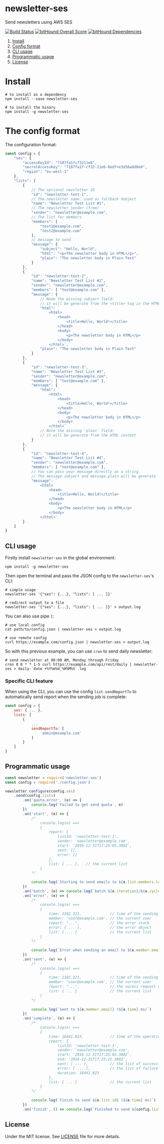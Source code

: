 # newsletter-ses
Send newsletters using AWS SES

[![Build Status](https://travis-ci.org/demsking/newsletter-ses.svg?branch=master)](https://travis-ci.org/demsking/newsletter-ses)
[![bitHound Overall Score](https://www.bithound.io/github/demsking/newsletter-ses/badges/score.svg)](https://www.bithound.io/github/demsking/newsletter-ses)
[![bitHound Dependencies](https://www.bithound.io/github/demsking/newsletter-ses/badges/dependencies.svg)](https://www.bithound.io/github/demsking/newsletter-ses/master/dependencies/npm)

1. [Install](#install)
2. [Config format](#config)
3. [CLI usage](#cli)
4. [Programmatic usage](#node)
5. [License](#license)

# <a name="install">Install</a>
```shell
# to install as a dependency
npm install --save newsletter-ses

# to install the binary
npm install -g newsletter-ses
```

# <a name="config">The config format</a>

The configuration format:

```js
const config = {
    "ses": {
        "accessKeyId": "7187fa1fcf3211e6", 
        "secretAccessKey": "7187fa1f-cf32-11e6-8edf+e3d56a8d0e0", 
        "region": "eu-west-1"
    },
    "lists": [
        {
            // The optional newsletter ID
            "id": "newsletter-test-1",
            // The newsletter name. used as fallback dubject
            "name": "Newsletter Test List #1",
            // The newsletter sender (from)
            "sender": "newsletter@example.com",
            // The list for members
            "members": [
                "test1@example.com",
                "test2@example.com"
            ],
            // message to send
            "message": {
                "subject": "Hello, World",
                "html": "<p>The newsletter body in HTML</p>",
                "plain": "The newsletter body in Plain Text"
            }
        },
        {
            "id": "newsletter-test-2",
            "name": "Newsletter Test List #2",
            "sender": "newsletter@example.com",
            "members": [ "test@example.com" ],
            "message": {
                // Node the missing subject field: 
                // it will be generate from the <title> tag in the HTML content
                "html": `
                    <html>
                        <head>
                            <title>Hello, World!</title>
                        </head>
                        <body>
                            <p>The newsletter body in HTML</p>
                        </body>
                    </html>`,
                "plain": "The newsletter body in Plain Text"
            }
        },
        {
            "id": "newsletter-test-3",
            "name": "Newsletter Test List #3",
            "sender": "newsletter@example.com",
            "members": [ "test@example.com" ],
            "message": {
                "html": `
                    <html>
                        <head>
                            <title>Hello, World!</title>
                        </head>
                        <body>
                            <p>The newsletter body in HTML</p>
                        </body>
                    </html>`
                // Note the missing 'plain' field:
                // it will be generate from the HTML content
            }
        },
        {
            "id": "newsletter-test-4",
            "name": "Newsletter Test List #4",
            "sender": "newsletter@example.com",
            "members": [ "test@example.com" ],
            // You can pass your message directly as a string.
            // The message.subject and message.plain will be generate
            "message": `
                <html>
                    <head>
                        <title>Hello, World!</title>
                    </head>
                    <body>
                        <p>The newsletter body in HTML</p>
                    </body>
                </html>`
        }
    ]
}
```

## <a name="cli">CLI usage</a>

Firstly install `newsletter-ses` in the global environment:

`npm install -g newsletter-ses`

Then open the terminal and pass the JSON config to the `newsletter-ses`'s CLI:

```shell
# simple usage
newsletter-ses '{"ses": {...}, "lists": [ ... ]}'

# redirect output to a file
newsletter-ses '{"ses": {...}, "lists": [ ... ]}' > output.log
```

You can also use pipe `|`:

```shell
# use local config
cat path/to/config.json | newsletter-ses > output.log

# use remote config
curl https://example.com/config.json | newsletter-ses > output.log
```

So with this previous example, you can use `cron` to send daily newsletter:

```shell
# send newsletter at 08:00 AM, Monday through Friday
cron 0 8 * * 1-5 curl https://example.com/api/rest/daily | newsletter-ses > daily-`date +%Y%m%d_%H%M%S`.log
```

### Specific CLI feature

When using the CLI, you can use the config `list.sendReportTo` to automatically send report when the sending job is complete:

```js
const config = {
    ses: { ... },
    lists: [
        {
            ...
            sendReportTo: [
                'admin@example.com'
            ]
        }
    ]
}
```

## <a name="node">Programmatic usage</a>

```js
const newsletter = require('newsletter-ses')
const config = require('./config.json')

newsletter.configure(config.ses)
    .send(config.lists)
        .on('quota.error', (e) => {
            console.log(`Failed to get send quota`, e)
        })
        .on('start', (e) => {
            /*
                console.log(e) ==> 
                { 
                    report: {
                        listId: 'newsletter-test-1',
                        sender: 'newsletter@example.com',
                        start: '2016-12-31T17:25:05.380Z',
                        sent: [],
                        error: []
                    },
                    list: { ... },   // the current list
                }
            */
            
            console.log(`Starting to send emails to ${e.list.members.length} members`)
        })
        .on('batch', (e) => console.log(`batch ${e.iteration}/${e.cycle}`))
        .on('error', (e) => {
            /*
                console.log(e) ==> 
                { 
                    time: 2102.321,             // time of the sending operation in ms
                    member: 'user@example.com', // the current user
                    report: "...",              // the error stack
                    error: { ... },             // the error object
                    list: { ... }               // the current list
                }
            */
            
            console.log(`Error when sending an email to ${e.member.email} (${e.time} ms)`)
        })
        .on('sent', (e) => {
            /*
                console.log(e) ==> 
                { 
                    time: 2102.321,             // time of the sending operation in ms
                    member: 'user@example.com', // the current user
                    report: "...",              // the sucess request result
                    list: { ... }               // the current list
                }
            */
            
            console.log(`Sent to ${e.member.email} (${e.time} ms)`)
        })
        .on('complete', (e) => {
            /*
                console.log(e) ==> 
                { 
                    time: 16441.023,            // time of the operation in ms
                    report: {
                        listId: 'newsletter-test-1',
                        sender: 'newsletter@example.com',
                        start: '2016-12-31T17:25:05.380Z',
                        end: '2016-12-31T17:25:21.380Z',
                        sent: [ ... ],          // the list of success members
                        error: [ ... ],         // the list of failure members
                        duration: 16441.023
                    },
                    list: { ... }               // the current list
                }
            */
            
            console.log(`Finish to send ${e.list.id} (${e.time} ms)`)
        })
        .on('finish', () => console.log(`Finished to send ${config.lists.length} lists`))
```

## <a name="license">License</a>

Under the MIT license. See [LICENSE](https://github.com/demsking/newsletter-ses/blob/master/LICENSE) file for more details.

